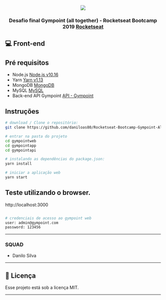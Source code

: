 <h1 align="center">
<img src="https://github.com/Rocketseat/bootcamp-gostack-desafio-02/blob/master/.github/logo.png">
</h1>
<h3 align="center">
Desafio final Gympoint (all together) - Rocketseat Bootcamp 2019 <a href="https://rocketseat.com.br" target="__blank">Rocketseat</a>
</h3>

## :computer: Front-end

## Pré requisitos

- Node.js [Node.js v10.16](https://nodejs.org/)
- Yarn [Yarn v1.13](https://yarnpkg.com/)
- MongoDB [MongoDB](https://www.mongodb.com/)
- MySQL [MySQL](https://www.mysql.com/)
- Back-end API Gympoint [API - Gympoint](https://github.com/daniloas80/rocketseat-bootcamp2019-gympoint)

## Instruções

```bash
# download / Clone o repositório:
git clone https://github.com/daniloas80/Rocketseat-Bootcamp-Gympoint-All-Together.git

# entrar na pasta do projeto
cd gympointweb
cd gympointapp
cd gympointapi

# instalando as dependências do package.json:
yarn install

# iniciar a aplicação web
yarn start
```

## Teste utilizando o browser.

http://localhost:3000

```bash

# credenciais de acesso ao gympoint web
user: admin@gympoint.com
password: 123456
```

---

### SQUAD

- Danilo Silva

---

## :memo: Licença

Esse projeto está sob a licença MIT.

---


